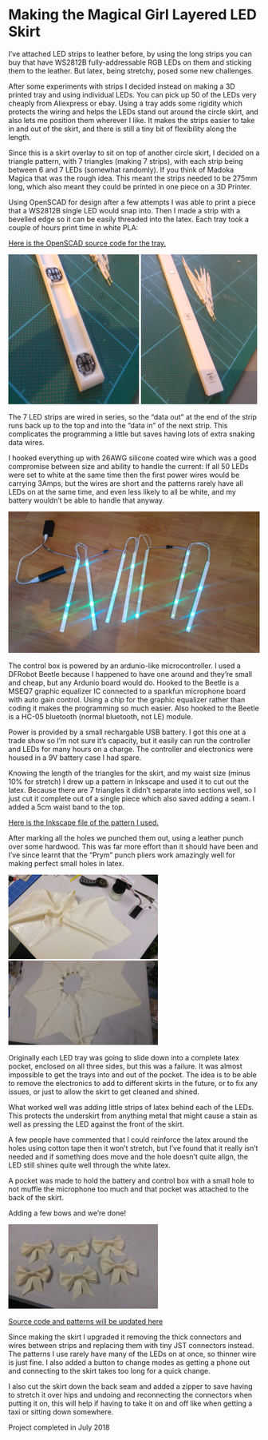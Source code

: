 # Making the Magical Girl Layered LED Skirt

I’ve attached LED strips to leather before, by using the long strips
you can buy that have WS2812B fully-addressable RGB LEDs on them and
sticking them to the leather. But latex, being stretchy, posed some
new challenges.

After some experiments with strips I decided instead on making a 3D
printed tray and using individual LEDs. You can pick up 50 of the
LEDs very cheaply from Aliexpress or ebay. Using a tray adds some
rigidity which protects the wiring and helps the LEDs stand out around
the circle skirt, and also lets me position them wherever I like. It
makes the strips easier to take in and out of the skirt, and there is
still a tiny bit of flexibility along the length.

Since this is a skirt overlay to sit on top of another circle skirt, I
decided on a triangle pattern, with 7 triangles (making 7 strips),
with each strip being between 6 and 7 LEDs (somewhat randomly). If you
think of Madoka Magica that was the rough idea. This meant the strips
needed to be 275mm long, which also meant they could be printed in one
piece on a 3D Printer.

Using OpenSCAD for design after a few attempts I was able to print a
piece that a WS2812B single LED would snap into. Then I made a strip
with a bevelled edge so it can be easily threaded into the latex. Each
tray took a couple of hours print time in white PLA:

[Here is the OpenSCAD source code for the tray.](pixel.scad)

![](./trays-262x300.jpg) ![](./trays2-233x300.jpg)

The 7 LED strips are wired in series, so the “data out” at the end of
the strip runs back up to the top and into the “data in” of the next
strip. This complicates the programming a little but saves having lots
of extra snaking data wires.

I hooked everything up with 26AWG silicone coated wire which was a
good compromise between size and ability to handle the current: If all
50 LEDs were set to white at the same time then the first power wires
would be carrying 3Amps, but the wires are short and the patterns
rarely have all LEDs on at the same time, and even less likely to all
be white, and my battery wouldn’t be able to handle that anyway.

![](./onfloor-768x432.jpg)

The control box is powered by an ardunio-like microcontroller. I used
a DFRobot Beetle because I happened to have one around and they’re
small and cheap, but any Ardunio board would do. Hooked to the Beetle
is a MSEQ7 graphic equalizer IC connected to a sparkfun microphone
board with auto gain control.  Using a chip for the graphic equalizer
rather than coding it makes the programming so much easier.  Also
hooked to the Beetle is a HC-05 bluetooth (normal bluetooth, not LE)
module.

Power is provided by a small rechargable USB battery. I got this one
at a trade show so I’m not sure it’s capacity, but it easily can run
the controller and LEDs for many hours on a charge. The controller and
electronics were housed in a 9V battery case I had spare.

Knowing the length of the triangles for the skirt, and my waist size
(minus 10% for stretch) I drew up a pattern in Inkscape and used it to
cut out the latex. Because there are 7 triangles it didn’t separate
into sections well, so I just cut it complete out of a single piece
which also saved adding a seam. I added a 5cm waist band to the top.

[Here is the Inkscape file of the pattern I used.](skirtoverlay.svg)

After marking all the holes we punched them out, using a leather punch
over some hardwood. This was far more effort than it should have been
and I’ve since learnt that the “Prym” punch pliers work amazingly well
for making perfect small holes in latex.

[![](./makeskirt2-300x169.jpg)](./makeskirt2.jpg) [![](./rearslots-300x169.jpg)](./rearslots.jpg)

Originally each LED tray was going to slide down into a complete latex
pocket, enclosed on all three sides, but this was a failure. It was
almost impossible to get the trays into and out of the pocket. The
idea is to be able to remove the electronics to add to different
skirts in the future, or to fix any issues, or just to allow the skirt
to get cleaned and shined.

What worked well was adding little strips of latex behind each of the
LEDs. This protects the underskirt from anything metal that might
cause a stain as well as pressing the LED against the front of the
skirt.

A few people have commented that I could reinforce the latex around
the holes using cotton tape then it won’t stretch, but I’ve found that
it really isn’t needed and if something does move and the hole doesn’t
quite align, the LED still shines quite well through the white latex.

A pocket was made to hold the battery and control box with a small
hole to not muffle the microphone too much and that pocket was
attached to the back of the skirt.

Adding a few bows and we’re done!

![](./sixbows-300x169.jpg)

[Source code and patterns will be updated here](../src/)

Since making the skirt I upgraded it removing the thick connectors and
wires between strips and replacing them with tiny JST connectors
instead. The patterns I use rarely have many of the LEDs on at once,
so thinner wire is just fine. I also added a button to change modes
as getting a phone out and connecting to the skirt takes too long for
a quick change.

I also cut the skirt down the back seam and added a zipper to save
having to stretch it over hips and undoing and reconnecting the
connectors when putting it on, this will help if having to take it on
and off like when getting a taxi or sitting down somewhere.

Project completed in July 2018

